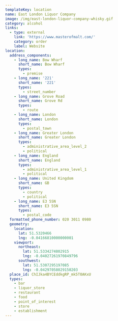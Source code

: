 ```yaml
---
templateKey: location
name: East London Liquor Company
image: /img/east-london-liquor-company-whisky.gif
category: alcohol
links:
  - type: external
    link: 'https://www.masterofmalt.com/'
    category: order
    label: Website
location:
  address_components:
    - long_name: Bow Wharf
      short_name: Bow Wharf
      types:
        - premise
    - long_name: '221'
      short_name: '221'
      types:
        - street_number
    - long_name: Grove Road
      short_name: Grove Rd
      types:
        - route
    - long_name: London
      short_name: London
      types:
        - postal_town
    - long_name: Greater London
      short_name: Greater London
      types:
        - administrative_area_level_2
        - political
    - long_name: England
      short_name: England
      types:
        - administrative_area_level_1
        - political
    - long_name: United Kingdom
      short_name: GB
      types:
        - country
        - political
    - long_name: E3 5SN
      short_name: E3 5SN
      types:
        - postal_code
  formatted_phone_number: 020 3011 0980
  geometry:
    location:
      lat: 51.5320466
      lng: -0.04166810000000001
    viewport:
      northeast:
        lat: 51.5334274802915
        lng: -0.04027261970849796
      southwest:
        lat: 51.5307295197085
        lng: -0.04297058029150203
  place_id: ChIJka4BYCEddkgRP_mk5T0AKxU
  types:
    - bar
    - liquor_store
    - restaurant
    - food
    - point_of_interest
    - store
    - establishment
---
```

